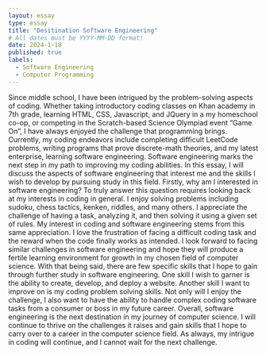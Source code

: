 ```yaml
---
layout: essay
type: essay
title: "Desitination Software Engineering"
# All dates must be YYYY-MM-DD format!
date: 2024-1-18
published: true
labels:
  - Software Engineering
  - Computer Programming
---
```


Since middle school, I have been intrigued by the problem-solving aspects of coding. Whether taking introductory coding classes on Khan academy in 7th grade, learning HTML, CSS, Javascript, and JQuery in a my homeschool co-op, or competing in the Scratch-based Science Olympiad event “Game On”, I have always enjoyed the challenge that programming brings. Currently, my coding endeavors include completing difficult LeetCode problems, writing programs that prove discrete-math theories, and my latest enterprise, learning software engineering. Software engineering marks the next step in my path to improving my coding abilities. In this essay, I will discuss the aspects of software engineering that interest me and the skills I wish to develop by pursuing study in this field.
	Firstly, why am I interested in software engineering? To truly answer this question requires looking back at my interests in coding in general. I enjoy solving problems including sudoku, chess tactics, kenken, riddles, and many others. I appreciate the challenge of having a task, analyzing it, and then solving it using a given set of rules. My interest in coding and software engineering stems from this same appreciation. I love the frustration of facing a difficult coding task and the reward when the code finally works as intended. I look forward to facing similar challenges in software engineering and hope they will produce a fertile learning environment for growth in my chosen field of computer science. 
	With that being said, there are few specific skills that I hope to gain through further study in software engineering. One skill I wish to garner is the ability to create, develop, and deploy a website. Another skill I want to improve on is my coding problem solving skills. Not only will I enjoy the challenge, I also want to have the ability to handle complex coding software tasks from a consumer or boss in my future career.
	Overall, software engineering is the next destination in my journey of computer science. I will continue to thrive on the challenges it raises and gain skills that I hope to carry over to a career in the computer science field. As always, my intrigue in coding will continue, and I cannot wait for the next challenge.

